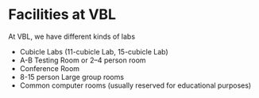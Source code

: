 
# Facilities at VBL

At VBL, we have different kinds of labs

- Cubicle Labs (11-cubicle Lab, 15-cubicle Lab)     
- A-B Testing Room or 2–4 person room      
- Conference Room       
- 8-15 person Large group rooms     
- Common computer rooms (usually reserved for educational purposes)
